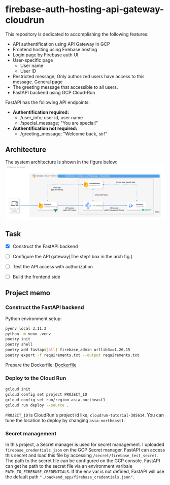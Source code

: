 # firebase-auth-hosting-api-gateway-cloudrun

This repository is dedicated to accomplishing the following features:
- API authentification using API Gateway in GCP
- Frontend hosting using Firebase hosting
- Login page by Firebase auth UI
- User-specific page
  - User name
  - User ID
- Restricted message; Only authorized users have access to this message.
General page
- The greeting message that accessible to all users.
- FastAPI backend using GCP Cloud-Run

FastAPI has the following API endpoints:
- **Authentification required:**
  - /user_info; user id, user name
  - /special_message; "You are special!"
- **Authentification not required:**
  - /greeting_message; "Welcome back, sir!"



## Architecture
The system architecture is shown in the figure below:
![fig](docs/arch_design.drawio.png)

## Task
- [x] Construct the FastAPI backend
- [ ] Configure the API gateway(The step1 box in the arch fig.)
- [ ] Test the API access with authorization
- [ ] Build the frontend side


## Project memo
### Construct the FastAPI backend
Python environment setup:
```bash
pyenv local 3.11.3
python -m venv .venv
poetry init
poetry shell
poetry add fastapi[all] firebase_admin urllib3==1.26.15
poetry export -f requirements.txt --output requirements.txt
```

Prepare the Dockerfile: [Dockerfile](./Dockerfile)

### Deploy to the Cloud Run
```bash
gcloud init
gcloud config set project PROJECT_ID
gcloud config set run/region asia-northeast1
gcloud run deploy --source .
```

`PROJECT_ID` is CloudRun's project id like; `cloudrun-tutorial-385614`.
You can tune the location to deploy by changing `asia-northeast1`.


### Secret management
In this project, a Secret manager is used for secret management.
I uploaded `firebase_credentials.json` on the GCP Secret manager. FastAPI can access this secret and load this file by accessing `/secret/firebase_test_secret`.
The path to the secret file can be configured on the GCP console.
FastAPI can get he path to the secret file via an environment varibale `PATH_TO_FIREBASE_CREDENTIALS`. If the env var is not defined, FastAPI will use the default path `"./backend_app/firebase_credentials.json"`.


